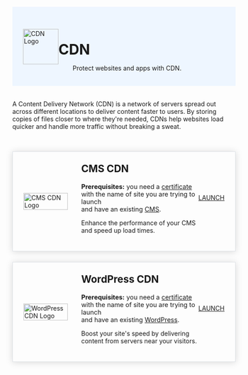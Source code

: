 #

<div class="header">
  <div class="inner">
    <img src="/static/images/logos/cdn.png" alt="CDN Logo">
    <div>
      <h1>CDN</h1>
      <p style="padding-left: 2rem; margin-bottom: 0;">Protect websites and apps with CDN.</p>
    </div>
  </div>
</div>

A Content Delivery Network (CDN) is a network of servers spread out across different locations to deliver content faster to users. By storing copies of files closer to where they're needed, CDNs help websites load quicker and handle more traffic without breaking a sweat.

<div class="card-lg" style="margin: 3rem 0 1.5rem;">
  <div style="display: flex; align-items: center; justify-content: start;">
    <div style="width: 120px;">
      <img src="/static/images/logos/cdn-cms.png" alt="CMS CDN Logo" style="width: 100%;">
    </div>
    <div style="margin-left: 30px; width: 80%;">
      <h2>CMS CDN</h2>
      <p style="font-size: .9rem;"><strong>Prerequisites:</strong> you need a <a href="https://docs.aws.amazon.com/acm/" target="_blank">certificate</a> with the name of site you are trying to launch <br>and have an existing <a href="/quickstart/cms/solodev-cms" target="_blank">CMS</a>.</p>
      <p class="mt-2">Enhance the performance of your CMS and speed up load times.</p>
    </div>
  </div>
  <div>
    <a href="https://us-east-1.console.aws.amazon.com/cloudformation/home?region=us-east-1#/stacks/create?stackName=cms-cdn&templateURL=https://solodev-cms.s3.amazonaws.com/cloudformation/cloudfront-cms.yaml" class="btn-orange-lg" target="_blank">LAUNCH <img src="/static/images/icons/circle-play-solid.svg" style="width: 16px; margin-left: 1rem;"></a>
  </div>
</div>

<div class="card-lg" style="margin-bottom: 1.5rem;">
  <div style="display: flex; align-items: center; justify-content: start;">
    <div style="width: 120px;">
      <img src="/static/images/logos/cdn-wordpress.png" alt="WordPress CDN Logo" style="width: 100%;">
    </div>
    <div style="margin-left: 30px; width: 80%;">
      <h2>WordPress CDN</h2>
      <p style="font-size: .9rem;"><strong>Prerequisites:</strong> you need a <a href="https://docs.aws.amazon.com/acm/" target="_blank">certificate</a> with the name of site you are trying to launch <br>and have an existing <a href="/quickstart/cms/wordpress" target="_blank">WordPress</a>.</p>
      <p class="mt-2">Boost your site's speed by delivering content from servers near your visitors.</p>
    </div>
  </div>
  <div>
    <a href="https://us-east-1.console.aws.amazon.com/cloudformation/home?region=us-east-1#/stacks/create?stackName=cms-cdn&templateURL=https://s3://wordpress-release/cloudformation/cloudfront-wordpress.yaml" class="btn-orange-lg" target="_blank">LAUNCH <img src="/static/images/icons/circle-play-solid.svg" style="width: 16px; margin-left: 1rem;"></a>
  </div>
</div>

<style>
  .card-lg {
    border: 1px solid #dee2e6;
    box-shadow: 0 1px 15px rgba(0, 0, 0, .15);
    padding: 1.5rem;
    display: flex;
    align-items: center;
    justify-content: space-between;
  }
  .card-lg h2 {
    margin-top: 0;
    font-size: 1.4rem;
  }
  /* Headers */
  .header {
    display: flex;
    align-items: center;
    justify-content: space-between;
    padding: 2rem 1.5rem;
    margin-bottom: 2rem;
    background-color: #eef6ff;
  }
  .header .inner {
    display: flex;
    align-items: center;
    justify-content: start;
  }
  .header img {
    width: 80px;
  }
  .header h1 {
    margin-left: 0;
    font-size: 2rem;
    margin-bottom: 0.25rem;
  }
  .header p {
    padding-left: 2rem;
    margin-bottom: 0;
  }
</style>